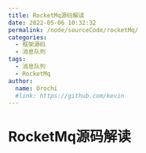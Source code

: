 ```yaml
---
title: RocketMq源码解读
date: 2022-05-06 10:32:32
permalink: /node/sourceCode/rocketMq/
categories:
  - 框架源码
  - 消息队列
tags:
  - 消息队列
  - RocketMq
author: 
  name: Orochi
  #link: https://github.com/kevin
---
```

# RocketMq源码解读
